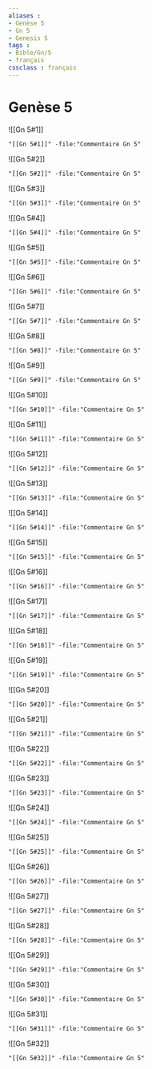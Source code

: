 ```yaml
---
aliases : 
- Genèse 5
- Gn 5
- Genesis 5
tags : 
- Bible/Gn/5
- français
cssclass : français
---
```


# Genèse 5

![[Gn 5#1]]

```query
"[[Gn 5#1]]" -file:"Commentaire Gn 5"
```

![[Gn 5#2]]

```query
"[[Gn 5#2]]" -file:"Commentaire Gn 5"
```

![[Gn 5#3]]

```query
"[[Gn 5#3]]" -file:"Commentaire Gn 5"
```

![[Gn 5#4]]

```query
"[[Gn 5#4]]" -file:"Commentaire Gn 5"
```

![[Gn 5#5]]

```query
"[[Gn 5#5]]" -file:"Commentaire Gn 5"
```

![[Gn 5#6]]

```query
"[[Gn 5#6]]" -file:"Commentaire Gn 5"
```

![[Gn 5#7]]

```query
"[[Gn 5#7]]" -file:"Commentaire Gn 5"
```

![[Gn 5#8]]

```query
"[[Gn 5#8]]" -file:"Commentaire Gn 5"
```

![[Gn 5#9]]

```query
"[[Gn 5#9]]" -file:"Commentaire Gn 5"
```

![[Gn 5#10]]

```query
"[[Gn 5#10]]" -file:"Commentaire Gn 5"
```

![[Gn 5#11]]

```query
"[[Gn 5#11]]" -file:"Commentaire Gn 5"
```

![[Gn 5#12]]

```query
"[[Gn 5#12]]" -file:"Commentaire Gn 5"
```

![[Gn 5#13]]

```query
"[[Gn 5#13]]" -file:"Commentaire Gn 5"
```

![[Gn 5#14]]

```query
"[[Gn 5#14]]" -file:"Commentaire Gn 5"
```

![[Gn 5#15]]

```query
"[[Gn 5#15]]" -file:"Commentaire Gn 5"
```

![[Gn 5#16]]

```query
"[[Gn 5#16]]" -file:"Commentaire Gn 5"
```

![[Gn 5#17]]

```query
"[[Gn 5#17]]" -file:"Commentaire Gn 5"
```

![[Gn 5#18]]

```query
"[[Gn 5#18]]" -file:"Commentaire Gn 5"
```

![[Gn 5#19]]

```query
"[[Gn 5#19]]" -file:"Commentaire Gn 5"
```

![[Gn 5#20]]

```query
"[[Gn 5#20]]" -file:"Commentaire Gn 5"
```

![[Gn 5#21]]

```query
"[[Gn 5#21]]" -file:"Commentaire Gn 5"
```

![[Gn 5#22]]

```query
"[[Gn 5#22]]" -file:"Commentaire Gn 5"
```

![[Gn 5#23]]

```query
"[[Gn 5#23]]" -file:"Commentaire Gn 5"
```

![[Gn 5#24]]

```query
"[[Gn 5#24]]" -file:"Commentaire Gn 5"
```

![[Gn 5#25]]

```query
"[[Gn 5#25]]" -file:"Commentaire Gn 5"
```

![[Gn 5#26]]

```query
"[[Gn 5#26]]" -file:"Commentaire Gn 5"
```

![[Gn 5#27]]

```query
"[[Gn 5#27]]" -file:"Commentaire Gn 5"
```

![[Gn 5#28]]

```query
"[[Gn 5#28]]" -file:"Commentaire Gn 5"
```

![[Gn 5#29]]

```query
"[[Gn 5#29]]" -file:"Commentaire Gn 5"
```

![[Gn 5#30]]

```query
"[[Gn 5#30]]" -file:"Commentaire Gn 5"
```

![[Gn 5#31]]

```query
"[[Gn 5#31]]" -file:"Commentaire Gn 5"
```

![[Gn 5#32]]

```query
"[[Gn 5#32]]" -file:"Commentaire Gn 5"
```

